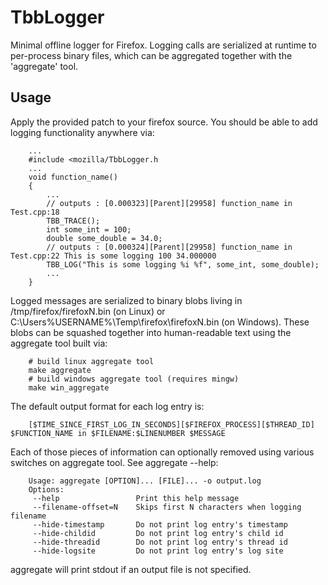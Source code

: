# TbbLogger

Minimal offline logger for Firefox.  Logging calls are serialized at runtime to per-process binary files, which can be aggregated together with the 'aggregate' tool.

## Usage

Apply the provided patch to your firefox source.  You should be able to add logging functionality anywhere via:

```
    ...
    #include <mozilla/TbbLogger.h
    ...
    void function_name()
    {
        ...
        // outputs : [0.000323][Parent][29958] function_name in Test.cpp:18 
        TBB_TRACE();
        int some_int = 100;
        double some_double = 34.0;
        // outputs : [0.000324][Parent][29958] function_name in Test.cpp:22 This is some logging 100 34.000000
        TBB_LOG("This is some logging %i %f", some_int, some_double);  
        ...
    }
```

Logged messages are serialized to binary blobs living in /tmp/firefox/firefoxN.bin (on Linux) or C:\Users\%USERNAME%\Temp\firefox\firefoxN.bin (on Windows).  These blobs can be squashed together into human-readable text using the aggregate tool built via:

```
    # build linux aggregate tool
    make aggregate
    # build windows aggregate tool (requires mingw)
    make win_aggregate
```

The default output format for each log entry is:

```
    [$TIME_SINCE_FIRST_LOG_IN_SECONDS][$FIREFOX_PROCESS][$THREAD_ID] $FUNCTION_NAME in $FILENAME:$LINENUMBER $MESSAGE
```

Each of those pieces of information can optionally removed using various switches on aggregate tool.   See aggregate --help:

```
    Usage: aggregate [OPTION]... [FILE]... -o output.log
    Options:
     --help                 Print this help message
     --filename-offset=N    Skips first N characters when logging filename
     --hide-timestamp       Do not print log entry's timestamp
     --hide-childid         Do not print log entry's child id
     --hide-threadid        Do not print log entry's thread id
     --hide-logsite         Do not print log entry's log site
```

aggregate will print stdout if an output file is not specified.